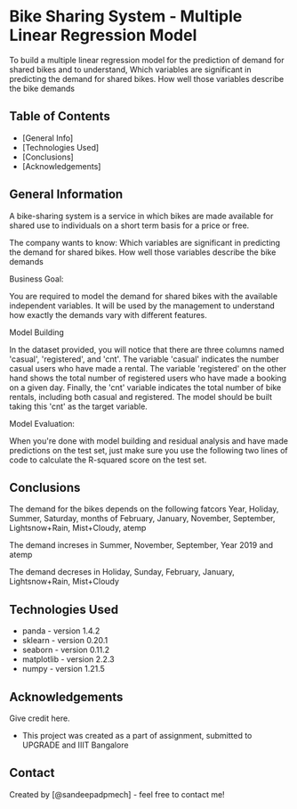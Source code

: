 # Bike Sharing System - Multiple Linear Regression Model 
To build a multiple linear regression model for the prediction of demand for shared bikes and to understand, 
Which variables are significant in predicting the demand for shared bikes.
How well those variables describe the bike demands


## Table of Contents
* [General Info]
* [Technologies Used]
* [Conclusions]
* [Acknowledgements]


## General Information
A bike-sharing system is a service in which bikes are made available for shared use to individuals on a short term basis for a price or free. 

The company wants to know:
Which variables are significant in predicting the demand for shared bikes.
How well those variables describe the bike demands

Business Goal:

You are required to model the demand for shared bikes with the available independent variables. It will be used by the management to understand how exactly the demands vary with different features.

Model Building

In the dataset provided, you will notice that there are three columns named 'casual', 'registered', and 'cnt'. The variable 'casual' indicates the number casual users who have made a rental. The variable 'registered' on the other hand shows the total number of registered users who have made a booking on a given day. Finally, the 'cnt' variable indicates the total number of bike rentals, including both casual and registered. The model should be built taking this 'cnt' as the target variable.

Model Evaluation:

When you're done with model building and residual analysis and have made predictions on the test set, just make sure you use the following two lines of code to calculate the R-squared score on the test set.


## Conclusions
The demand for the bikes depends on the following fatcors
Year, Holiday, Summer, Saturday, months of February, January, November, September, Lightsnow+Rain, Mist+Cloudy, atemp

The demand increses in
Summer, November, September, Year 2019 and atemp

The demand decreses in
Holiday, Sunday, February, January, Lightsnow+Rain, Mist+Cloudy



## Technologies Used
- panda - version 1.4.2
- sklearn - version 0.20.1
- seaborn - version 0.11.2
- matplotlib - version 2.2.3
- numpy - version 1.21.5


## Acknowledgements
Give credit here.
- This project was created as a part of assignment, submitted to UPGRADE and IIIT Bangalore 

## Contact
Created by [@sandeepadpmech] - feel free to contact me!



```python

```

